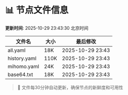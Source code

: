 # 📊 节点文件信息

**更新时间**: 2025-10-29 23:43:30 北京时间

| 文件名 | 大小 | 最后修改 |
|--------|------|----------|
| all.yaml | 18K | 2025-10-29 23:43 |
| history.yaml | 110K | 2025-10-29 23:43 |
| mihomo.yaml | 24K | 2025-10-29 23:43 |
| base64.txt | 18K | 2025-10-29 23:43 |

> 🔄 文件每30分钟自动更新，确保节点的新鲜度和可用性
